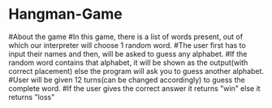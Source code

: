 # Hangman-Game
#About the game
#In this game, there is a list of words present, out of which our interpreter will choose 1 random word.
#The user first has to input their names and then, will be asked to guess any alphabet. 
#If the random word contains that alphabet, it will be shown as the output(with correct placement) else the program will ask you to guess another alphabet. 
#User will be given 12 turns(can be changed accordingly) to guess the complete word.
#If the user gives the correct answer it returns "win" else it returns "loss"
